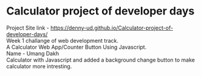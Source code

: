 # Calculator project of developer days
Project Site link - https://denny-ud.github.io/Calculator-project-of-developer-days/ <br/>
Week 1 challange of web development track. <br />
 A Calculator Web App/Counter Button Using Javascript. <br />
 Name - Umang Dakh <br />
 Calculator with Javascript and added a background change button to make calculator more intresting.
